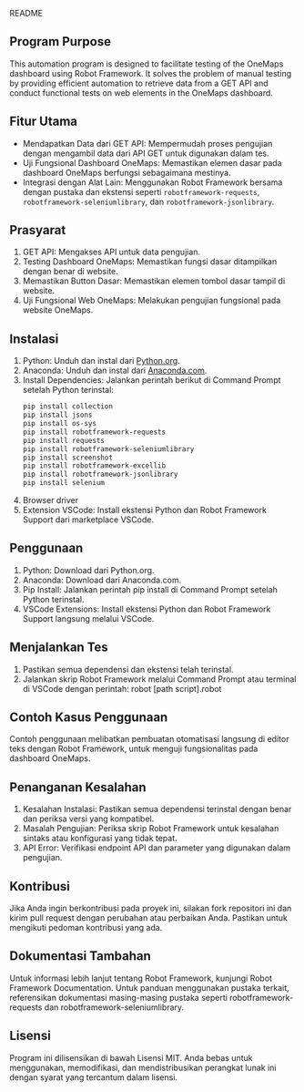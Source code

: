 README

## Program Purpose
This automation program is designed to facilitate testing of the OneMaps dashboard using Robot Framework. It solves the problem of manual testing by providing efficient automation to retrieve data from a GET API and conduct functional tests on web elements in the OneMaps dashboard.

## Fitur Utama

- Mendapatkan Data dari GET API: Mempermudah proses pengujian dengan mengambil data dari API GET untuk digunakan dalam tes.
- Uji Fungsional Dashboard OneMaps: Memastikan elemen dasar pada dashboard OneMaps berfungsi sebagaimana mestinya.
- Integrasi dengan Alat Lain: Menggunakan Robot Framework bersama dengan pustaka dan ekstensi seperti `robotframework-requests`, `robotframework-seleniumlibrary`, dan `robotframework-jsonlibrary`.

## Prasyarat

1. GET API: Mengakses API untuk data pengujian.
2. Testing Dashboard OneMaps: Memastikan fungsi dasar ditampilkan dengan benar di website.
3. Memastikan Button Dasar: Memastikan elemen tombol dasar tampil di website.
4. Uji Fungsional Web OneMaps: Melakukan pengujian fungsional pada website OneMaps.

## Instalasi
1. Python: Unduh dan instal dari [Python.org](https://www.python.org/downloads/).
2. Anaconda: Unduh dan instal dari [Anaconda.com](https://www.anaconda.com/download).
3. Install Dependencies: Jalankan perintah berikut di Command Prompt setelah Python terinstal:
   ```bash
   pip install collection
   pip install jsons
   pip install os-sys
   pip install robotframework-requests
   pip install requests
   pip install robotframework-seleniumlibrary
   pip install screenshot
   pip install robotframework-excellib
   pip install robotframework-jsonlibrary
   pip install selenium
4. Browser driver
5. Extension VSCode: Install ekstensi Python dan Robot Framework Support dari marketplace VSCode.

## Penggunaan
1. Python: Download dari Python.org.
2. Anaconda: Download dari Anaconda.com.
3. Pip Install: Jalankan perintah pip install di Command Prompt setelah Python terinstal.
4. VSCode Extensions: Install ekstensi Python dan Robot Framework Support langsung melalui VSCode.

## Menjalankan Tes
1. Pastikan semua dependensi dan ekstensi telah terinstal.
2. Jalankan skrip Robot Framework melalui Command Prompt atau terminal di VSCode dengan perintah:
	robot [path script].robot

## Contoh Kasus Penggunaan
Contoh penggunaan melibatkan pembuatan otomatisasi langsung di editor teks dengan Robot Framework, untuk menguji fungsionalitas pada dashboard OneMaps.

## Penanganan Kesalahan
1. Kesalahan Instalasi: Pastikan semua dependensi terinstal dengan benar dan periksa versi yang kompatibel.
2. Masalah Pengujian: Periksa skrip Robot Framework untuk kesalahan sintaks atau konfigurasi yang tidak tepat.
3. API Error: Verifikasi endpoint API dan parameter yang digunakan dalam pengujian.

## Kontribusi
Jika Anda ingin berkontribusi pada proyek ini, silakan fork repositori ini dan kirim pull request dengan perubahan atau perbaikan Anda. Pastikan untuk mengikuti pedoman kontribusi yang ada.

## Dokumentasi Tambahan
Untuk informasi lebih lanjut tentang Robot Framework, kunjungi Robot Framework Documentation. Untuk panduan menggunakan pustaka terkait, referensikan dokumentasi masing-masing pustaka seperti robotframework-requests dan robotframework-seleniumlibrary.

## Lisensi
Program ini dilisensikan di bawah Lisensi MIT. Anda bebas untuk menggunakan, memodifikasi, dan mendistribusikan perangkat lunak ini dengan syarat yang tercantum dalam lisensi.
